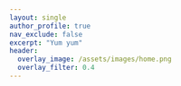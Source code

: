 ```yaml
---
layout: single
author_profile: true
nav_exclude: false
excerpt: "Yum yum"
header:
  overlay_image: /assets/images/home.png
  overlay_filter: 0.4
---
```


